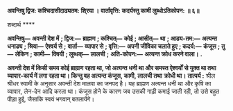 **अवन्तिषु द्विज: कश्चिदासीदाढ्यतम: शि्रया ।** **वार्तावृत्ति: कदर्यस्तु कामी लुब्धोऽतिकोपन: ॥ ६॥** 

शब्दार्थ **** 

**अवन्तिषु—** **अवन्ती देश में** **; द्विज:—** **ब्राह्मण** **; कश्चित्—** **कोई** **; आसीत्—** **था** **; आढ्य-तम:—** **अत्यन्त धनाढ्य** **; श्रिया—** **ऐश्वर्य से** **;** **वार्ता—** **व्यापार से** **; वृत्ति:—** **अपनी जीविका चलाते हुए** **; कदर्य:—** **कंजूस** **; तु—** **लेकिन** **; कामी—** **विषयी** **; लुब्धक्—** **लालची** **;** **अति-कोपन:—** **अत्यन्त क्रोध करने वाला।** **.** 

**अवन्ती देश में किसी समय कोई ब्राह्मण रहता था, जो अत्यन्त धनी था और समस्त ऐश्वर्यों** **से युक्त था तथा व्यापार-कार्य में लगा रहता था। किन्तु वह अत्यन्त कंजूस, कामी, लालची तथा** **क्रोधी था।** **तात्पर्य :** श्रील श्रीधर स्वामी के अनुसार अवन्ती देश मालवा का जनपद है। यह ब्राह्मण अत्यन्त धनी था और कृषि का व्यापार, लेन-देन आदि करता था। कंजूस होने के कारण जब उसकी गाढ़ी कमाई जाती रही, तो उसे बहुत पीड़ा हुई, जैसाकि स्वयं भगवान् बतलायेंगे।  